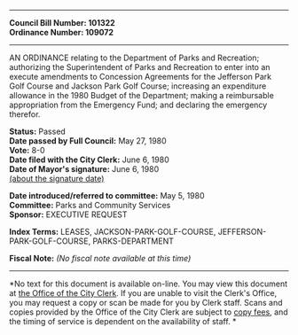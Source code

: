 * * * * *  
  
**Council Bill Number: [](#h0)[](#h2)101322**   
**Ordinance Number: 109072**  
  
* * * * *  
  
AN ORDINANCE relating to the Department of Parks and Recreation; authorizing the Superintendent of Parks and Recreation to enter into an execute amendments to Concession Agreements for the Jefferson Park Golf Course and Jackson Park Golf Course; increasing an expenditure allowance in the 1980 Budget of the Department; making a reimbursable appropriation from the Emergency Fund; and declaring the emergency therefor.  
  
**Status:** Passed   
**Date passed by Full Council:** May 27, 1980   
**Vote:** 8-0   
**Date filed with the City Clerk:** June 6, 1980   
**Date of Mayor's signature:** June 6, 1980   
[(about the signature date)](/~public/approvaldate.htm)   
  
  
**Date introduced/referred to committee:** May 5, 1980   
**Committee:** Parks and Community Services   
**Sponsor:** EXECUTIVE REQUEST   
  
**Index Terms:** LEASES, JACKSON-PARK-GOLF-COURSE, JEFFERSON-PARK-GOLF-COURSE, PARKS-DEPARTMENT  
  
**Fiscal Note:** *(No fiscal note available at this time)*  
  
* * * * *  
  
*No text for this document is available on-line. You may view this document at [the Office of the City Clerk](http://www.seattle.gov/leg/clerk/contactUs.htm). If you are unable to visit the Clerk's Office, you may request a copy or scan be made for you by Clerk staff. Scans and copies provided by the Office of the City Clerk are subject to [copy fees](http://clerk.seattle.gov/~public/clerkfees.htm), and the timing of service is dependent on the availability of staff. *  
  
  
